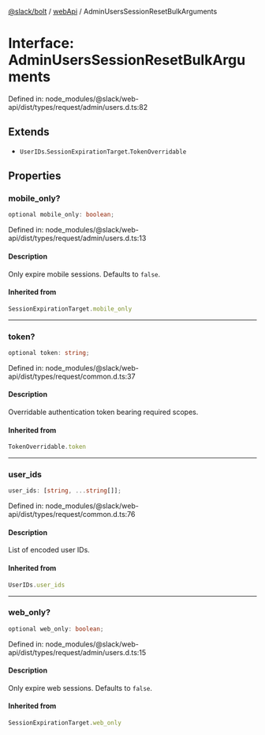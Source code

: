 [@slack/bolt](../../../../index.md) / [webApi](../index.md) / AdminUsersSessionResetBulkArguments

# Interface: AdminUsersSessionResetBulkArguments

Defined in: node\_modules/@slack/web-api/dist/types/request/admin/users.d.ts:82

## Extends

- `UserIDs`.`SessionExpirationTarget`.`TokenOverridable`

## Properties

### mobile\_only?

```ts
optional mobile_only: boolean;
```

Defined in: node\_modules/@slack/web-api/dist/types/request/admin/users.d.ts:13

#### Description

Only expire mobile sessions. Defaults to `false`.

#### Inherited from

```ts
SessionExpirationTarget.mobile_only
```

***

### token?

```ts
optional token: string;
```

Defined in: node\_modules/@slack/web-api/dist/types/request/common.d.ts:37

#### Description

Overridable authentication token bearing required scopes.

#### Inherited from

```ts
TokenOverridable.token
```

***

### user\_ids

```ts
user_ids: [string, ...string[]];
```

Defined in: node\_modules/@slack/web-api/dist/types/request/common.d.ts:76

#### Description

List of encoded user IDs.

#### Inherited from

```ts
UserIDs.user_ids
```

***

### web\_only?

```ts
optional web_only: boolean;
```

Defined in: node\_modules/@slack/web-api/dist/types/request/admin/users.d.ts:15

#### Description

Only expire web sessions. Defaults to `false`.

#### Inherited from

```ts
SessionExpirationTarget.web_only
```
